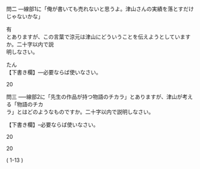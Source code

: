 問二 ––線部1に「俺が書いても売れないと思うよ。津山さんの実績を落とすだけじゃないかな」

有<br>とありますが、この言葉で涼元は津山にどういうことを伝えようとしていますか。二十字以内で説<br>明しなさい。

たん<br>【下書き欄】––必要ならば使いなさい。

20

問三 –––線部2に「先生の作品が持つ物語のチカラ」とありますが、津山が考える「物語のチカ<br>ラ」とはどのようなものですか。二十字以内で説明しなさい。

【下書き欄】–必要ならば使いなさい。

20

20

\( 1\-13 \)
